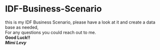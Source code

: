 # IDF-Business-Scenario
this is my IDF Business Scenario, please have a look at it and create a data base as needed,   
For any questions you could reach out to me.
<br/>**Good Luck!!**
<br/>***Mimi Levy***
